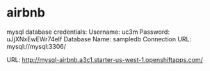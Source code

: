# airbnb

mysql database credentials:
 Username: uc3m 
 Password: uJjXNxEwEWr74eIf 
 Database Name: sampledb 
 Connection URL: mysql://mysql:3306/
 
 URL: http://mysql-airbnb.a3c1.starter-us-west-1.openshiftapps.com/
